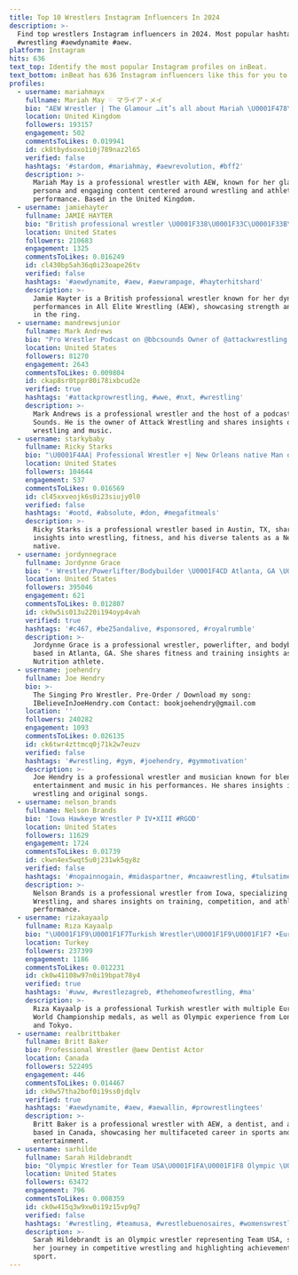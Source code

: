 ```yaml
---
title: Top 10 Wrestlers Instagram Influencers In 2024
description: >-
  Find top wrestlers Instagram influencers in 2024. Most popular hashtags:
  #wrestling #aewdynamite #aew.
platform: Instagram
hits: 636
text_top: Identify the most popular Instagram profiles on inBeat.
text_bottom: inBeat has 636 Instagram influencers like this for you to collaborate.
profiles:
  - username: mariahmayx
    fullname: Mariah May ♡ マライア・メイ
    bio: "AEW Wrestler | The Glamour …it’s all about Mariah \U0001F478\U0001F3FC\U0001F4AB\U0001F498"
    location: United Kingdom
    followers: 193157
    engagement: 502
    commentsToLikes: 0.019941
    id: ck8tbydsoxo1i0j789naz2l65
    verified: false
    hashtags: '#stardom, #mariahmay, #aewrevolution, #bff2'
    description: >-
      Mariah May is a professional wrestler with AEW, known for her glamorous
      persona and engaging content centered around wrestling and athletic
      performance. Based in the United Kingdom.
  - username: jamiehayter
    fullname: JAMIE HAYTER
    bio: "British professional wrestler \U0001F338\U0001F33C\U0001F33B\U0001F31E☀️\U0001F33A\U0001F9E1 @aew"
    location: United States
    followers: 210683
    engagement: 1325
    commentsToLikes: 0.016249
    id: cl430bp5ah36q0i23oape26tv
    verified: false
    hashtags: '#aewdynamite, #aew, #aewrampage, #hayterhitshard'
    description: >-
      Jamie Hayter is a British professional wrestler known for her dynamic
      performances in All Elite Wrestling (AEW), showcasing strength and skill
      in the ring.
  - username: mandrewsjunior
    fullname: Mark Andrews
    bio: "Pro Wrestler Podcast on @bbcsounds Owner of @attackwrestling Making noise with @musicofjunior Bookings : markandrewsprowrestling@gmail.com \U0001F3F4\U000E0067\U000E0062\U000E0077\U000E006C\U000E0073\U000E007F"
    location: United States
    followers: 81270
    engagement: 2643
    commentsToLikes: 0.009804
    id: ckap8sr0tppr80i78ixbcud2e
    verified: true
    hashtags: '#attackprowrestling, #wwe, #nxt, #wrestling'
    description: >-
      Mark Andrews is a professional wrestler and the host of a podcast on BBC
      Sounds. He is the owner of Attack Wrestling and shares insights on
      wrestling and music.
  - username: starkybaby
    fullname: Ricky Starks
    bio: "\U0001F4AA| Professional Wrestler ⚜️| New Orleans native Man of many talents Austin, TX"
    location: United States
    followers: 104644
    engagement: 537
    commentsToLikes: 0.016569
    id: cl45xxveojk6s0i23siujy0l0
    verified: false
    hashtags: '#ootd, #absolute, #don, #megafitmeals'
    description: >-
      Ricky Starks is a professional wrestler based in Austin, TX, sharing
      insights into wrestling, fitness, and his diverse talents as a New Orleans
      native.
  - username: jordynnegrace
    fullname: Jordynne Grace
    bio: "⚡️ Wrestler/Powerlifter/Bodybuilder \U0001F4CD Atlanta, GA \U0001F525 @5percentnutrition athlete ⬇️ Chat with me!"
    location: United States
    followers: 395046
    engagement: 621
    commentsToLikes: 0.012807
    id: ck0w5is013u220i194oyp4vah
    verified: true
    hashtags: '#c467, #be25andalive, #sponsored, #royalrumble'
    description: >-
      Jordynne Grace is a professional wrestler, powerlifter, and bodybuilder
      based in Atlanta, GA. She shares fitness and training insights as a 5%
      Nutrition athlete.
  - username: joehendry
    fullname: Joe Hendry
    bio: >-
      The Singing Pro Wrestler. Pre-Order / Download my song:
      IBelieveInJoeHendry.com Contact: bookjoehendry@gmail.com
    location: ''
    followers: 240282
    engagement: 1093
    commentsToLikes: 0.026135
    id: ck6twr4zttmcq0j71k2w7euzv
    verified: false
    hashtags: '#wrestling, #gym, #joehendry, #gymmotivation'
    description: >-
      Joe Hendry is a professional wrestler and musician known for blending
      entertainment and music in his performances. He shares insights into
      wrestling and original songs.
  - username: nelson_brands
    fullname: Nelson Brands
    bio: 'Iowa Hawkeye Wrestler P IV•XIII #RGOD'
    location: United States
    followers: 11629
    engagement: 1724
    commentsToLikes: 0.01739
    id: ckwn4ex5wqt5u0j231wk5qy8z
    verified: false
    hashtags: '#nopainnogain, #midaspartner, #ncaawrestling, #tulsatime'
    description: >-
      Nelson Brands is a professional wrestler from Iowa, specializing in NCAA
      Wrestling, and shares insights on training, competition, and athletic
      performance.
  - username: rizakayaalp
    fullname: Rıza Kayaalp
    bio: "\U0001F1F9\U0001F1F7Turkish Wrestler\U0001F1F9\U0001F1F7 •European C.\U0001F947\U0001F948\U0001F947\U0001F947\U0001F947\U0001F947\U0001F947\U0001F947\U0001F947\U0001F947\U0001F947\U0001F947 \U0001F947 •World C.\U0001F949\U0001F949\U0001F947\U0001F948\U0001F948\U0001F947\U0001F947\U0001F947\U0001F947 •London Olympic\U0001F949 •Rio Olympic \U0001F948 •Tokyo olympic \U0001F949 Yozgat-Ankara"
    location: Turkey
    followers: 237399
    engagement: 1186
    commentsToLikes: 0.012231
    id: ck0w41108w97n0i19bpat78y4
    verified: true
    hashtags: '#uww, #wrestlezagreb, #thehomeofwrestling, #ma'
    description: >-
      Rıza Kayaalp is a professional Turkish wrestler with multiple European and
      World Championship medals, as well as Olympic experience from London, Rio,
      and Tokyo.
  - username: realbrittbaker
    fullname: Britt Baker
    bio: Professional Wrestler @aew Dentist Actor
    location: Canada
    followers: 522495
    engagement: 446
    commentsToLikes: 0.014467
    id: ck0w57tha2bof0i19ss0jdqlv
    verified: true
    hashtags: '#aewdynamite, #aew, #aewallin, #prowrestlingtees'
    description: >-
      Britt Baker is a professional wrestler with AEW, a dentist, and an actor,
      based in Canada, showcasing her multifaceted career in sports and
      entertainment.
  - username: sarhilde
    fullname: Sarah Hildebrandt
    bio: "Olympic Wrestler for Team USA\U0001F1FA\U0001F1F8 Olympic \U0001F949 World \U0001F948\U0001F948\U0001F949 @the_rudis Athlete \U0001F98A"
    location: United States
    followers: 63472
    engagement: 796
    commentsToLikes: 0.008359
    id: ck0w415q3w9xw0i19z15vp9q7
    verified: false
    hashtags: '#wrestling, #teamusa, #wrestlebuenosaires, #womenswrestling'
    description: >-
      Sarah Hildebrandt is an Olympic wrestler representing Team USA, showcasing
      her journey in competitive wrestling and highlighting achievements in the
      sport.
---
```


